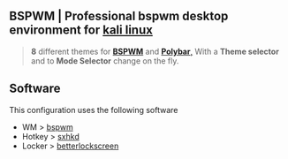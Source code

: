 ## BSPWM | Professional bspwm desktop environment for [kali linux](https://www.kali.org/)

> **8** different themes for [**BSPWM**](https://github.com/baskerville/bspwm.git) and [**Polybar**,](https://github.com/polybar/polybar.git) With a **Theme selector** and to **Mode Selector** change on the fly.

## Software

This configuration uses the following software

- WM > [bspwm](https://github.com/baskerville/bspwm.git)
- Hotkey > [sxhkd](https://github.com/baskerville/sxhkd)
- Locker > [betterlockscreen](https://github.com/betterlockscreen/betterlockscreen)
